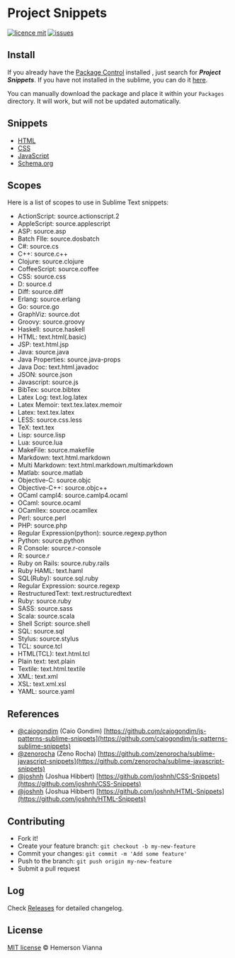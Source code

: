 # Project Snippets

[![licence mit](https://img.shields.io/badge/license-MIT-blue.svg)](https://github.com/brazilian-dev/sublime-snippets/blob/master/LICENSE.md)
[![issues](https://img.shields.io/github/issues/brazilian-dev/sublime-snippets.svg)](https://github.com/brazilian-dev/sublime-snippets/issues)

## Install

If you already have the [Package Control](http://wbond.net/sublime_packages/package_control) installed , just search for ***Project Snippets***. If you have not installed in the sublime, you can do it [here](http://wbond.net/sublime_packages/package_control/installation).

You can manually download the package and place it within your `Packages` directory. It will work, but will not be updated automatically.

## Snippets

- [HTML](html/README.md)
- [CSS](css/README.md)
- [JavaScript](javascript/README.md)
- [Schema.org](schema/README.md)

## Scopes

Here is a list of scopes to use in Sublime Text snippets:

- ActionScript: source.actionscript.2
- AppleScript: source.applescript
- ASP: source.asp
- Batch FIle: source.dosbatch
- C#: source.cs
- C++: source.c++
- Clojure: source.clojure
- CoffeeScript: source.coffee
- CSS: source.css
- D: source.d
- Diff: source.diff
- Erlang: source.erlang
- Go: source.go
- GraphViz: source.dot
- Groovy: source.groovy
- Haskell: source.haskell
- HTML: text.html(.basic)
- JSP: text.html.jsp
- Java: source.java
- Java Properties: source.java-props
- Java Doc: text.html.javadoc
- JSON: source.json
- Javascript: source.js
- BibTex: source.bibtex
- Latex Log: text.log.latex
- Latex Memoir: text.tex.latex.memoir
- Latex: text.tex.latex
- LESS: source.css.less
- TeX: text.tex
- Lisp: source.lisp
- Lua: source.lua
- MakeFile: source.makefile
- Markdown: text.html.markdown
- Multi Markdown: text.html.markdown.multimarkdown
- Matlab: source.matlab
- Objective-C: source.objc
- Objective-C++: source.objc++
- OCaml campl4: source.camlp4.ocaml
- OCaml: source.ocaml
- OCamllex: source.ocamllex
- Perl: source.perl
- PHP: source.php
- Regular Expression(python): source.regexp.python
- Python: source.python
- R Console: source.r-console
- R: source.r
- Ruby on Rails: source.ruby.rails
- Ruby HAML: text.haml
- SQL(Ruby): source.sql.ruby
- Regular Expression: source.regexp
- RestructuredText: text.restructuredtext
- Ruby: source.ruby
- SASS: source.sass
- Scala: source.scala
- Shell Script: source.shell
- SQL: source.sql
- Stylus: source.stylus
- TCL: source.tcl
- HTML(TCL): text.html.tcl
- Plain text: text.plain
- Textile: text.html.textile
- XML: text.xml
- XSL: text.xml.xsl
- YAML: source.yaml

## References

* [@caiogondim](https://github.com/caiogondim) (Caio Gondim)
  [https://github.com/caiogondim/js-patterns-sublime-snippets](https://github.com/caiogondim/js-patterns-sublime-snippets)
* [@zenorocha](https://github.com/zenorocha) (Zeno Rocha)
  [https://github.com/zenorocha/sublime-javascript-snippets](https://github.com/zenorocha/sublime-javascript-snippets)
* [@joshnh](https://github.com/joshnh) (Joshua Hibbert)
  [https://github.com/joshnh/CSS-Snippets](https://github.com/joshnh/CSS-Snippets)
* [@joshnh](https://github.com/joshnh) (Joshua Hibbert)
  [https://github.com/joshnh/HTML-Snippets](https://github.com/joshnh/HTML-Snippets)

## Contributing

- Fork it!
- Create your feature branch: `git checkout -b my-new-feature`
- Commit your changes: `git commit -m 'Add some feature'`
- Push to the branch: `git push origin my-new-feature`
- Submit a pull request

## Log

Check [Releases](https://github.com/brazilian-dev/sublime-snippets/releases) for detailed changelog.

## License

[MIT license](http://hemersonvianna.mit-license.org/) © Hemerson Vianna
